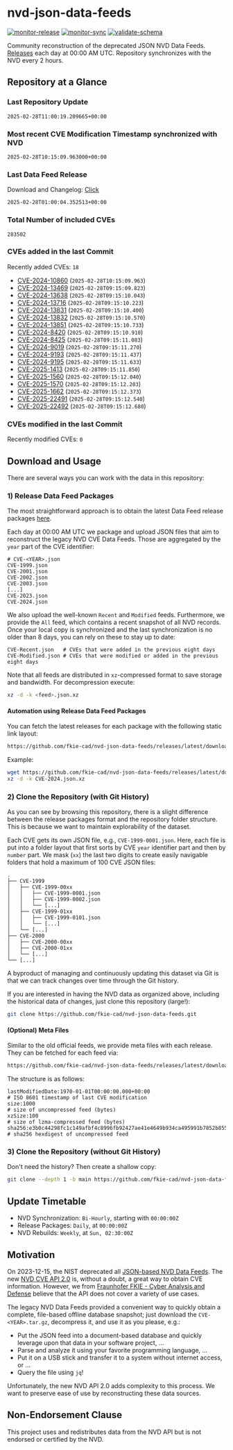 # nvd-json-data-feeds

[![monitor-release](https://github.com/fkie-cad/nvd-json-data-feeds/actions/workflows/monitor_release.yml/badge.svg)](https://github.com/fkie-cad/nvd-json-data-feeds/actions/workflows/monitor_release.yml)
[![monitor-sync](https://github.com/fkie-cad/nvd-json-data-feeds/actions/workflows/monitor_sync.yml/badge.svg)](https://github.com/fkie-cad/nvd-json-data-feeds/actions/workflows/monitor_sync.yml)
[![validate-schema](https://github.com/fkie-cad/nvd-json-data-feeds/actions/workflows/validate_schema.yml/badge.svg)](https://github.com/fkie-cad/nvd-json-data-feeds/actions/workflows/validate_schema.yml)

Community reconstruction of the deprecated JSON NVD Data Feeds.
[Releases](https://github.com/fkie-cad/nvd-json-data-feeds/releases/latest) each day at 00:00 AM UTC.
Repository synchronizes with the NVD every 2 hours.

## Repository at a Glance

### Last Repository Update

```plain
2025-02-28T11:00:19.209665+00:00
```

### Most recent CVE Modification Timestamp synchronized with NVD

```plain
2025-02-28T10:15:09.963000+00:00
```

### Last Data Feed Release

Download and Changelog: [Click](https://github.com/fkie-cad/nvd-json-data-feeds/releases/latest)

```plain
2025-02-28T01:00:04.352513+00:00
```

### Total Number of included CVEs

```plain
283502
```

### CVEs added in the last Commit

Recently added CVEs: `18`

- [CVE-2024-10860](CVE-2024/CVE-2024-108xx/CVE-2024-10860.json) (`2025-02-28T10:15:09.963`)
- [CVE-2024-13469](CVE-2024/CVE-2024-134xx/CVE-2024-13469.json) (`2025-02-28T09:15:09.823`)
- [CVE-2024-13638](CVE-2024/CVE-2024-136xx/CVE-2024-13638.json) (`2025-02-28T09:15:10.043`)
- [CVE-2024-13716](CVE-2024/CVE-2024-137xx/CVE-2024-13716.json) (`2025-02-28T09:15:10.223`)
- [CVE-2024-13831](CVE-2024/CVE-2024-138xx/CVE-2024-13831.json) (`2025-02-28T09:15:10.400`)
- [CVE-2024-13832](CVE-2024/CVE-2024-138xx/CVE-2024-13832.json) (`2025-02-28T09:15:10.570`)
- [CVE-2024-13851](CVE-2024/CVE-2024-138xx/CVE-2024-13851.json) (`2025-02-28T09:15:10.733`)
- [CVE-2024-8420](CVE-2024/CVE-2024-84xx/CVE-2024-8420.json) (`2025-02-28T09:15:10.910`)
- [CVE-2024-8425](CVE-2024/CVE-2024-84xx/CVE-2024-8425.json) (`2025-02-28T09:15:11.083`)
- [CVE-2024-9019](CVE-2024/CVE-2024-90xx/CVE-2024-9019.json) (`2025-02-28T09:15:11.270`)
- [CVE-2024-9193](CVE-2024/CVE-2024-91xx/CVE-2024-9193.json) (`2025-02-28T09:15:11.437`)
- [CVE-2024-9195](CVE-2024/CVE-2024-91xx/CVE-2024-9195.json) (`2025-02-28T09:15:11.633`)
- [CVE-2025-1413](CVE-2025/CVE-2025-14xx/CVE-2025-1413.json) (`2025-02-28T09:15:11.850`)
- [CVE-2025-1560](CVE-2025/CVE-2025-15xx/CVE-2025-1560.json) (`2025-02-28T09:15:12.040`)
- [CVE-2025-1570](CVE-2025/CVE-2025-15xx/CVE-2025-1570.json) (`2025-02-28T09:15:12.203`)
- [CVE-2025-1662](CVE-2025/CVE-2025-16xx/CVE-2025-1662.json) (`2025-02-28T09:15:12.373`)
- [CVE-2025-22491](CVE-2025/CVE-2025-224xx/CVE-2025-22491.json) (`2025-02-28T09:15:12.540`)
- [CVE-2025-22492](CVE-2025/CVE-2025-224xx/CVE-2025-22492.json) (`2025-02-28T09:15:12.680`)


### CVEs modified in the last Commit

Recently modified CVEs: `0`



## Download and Usage

There are several ways you can work with the data in this repository:

### 1) Release Data Feed Packages

The most straightforward approach is to obtain the latest Data Feed release packages [here](https://github.com/fkie-cad/nvd-json-data-feeds/releases/latest).

Each day at 00:00 AM UTC we package and upload JSON files that aim to reconstruct the legacy NVD CVE Data Feeds.
Those are aggregated by the `year` part of the CVE identifier:

```
# CVE-<YEAR>.json
CVE-1999.json
CVE-2001.json
CVE-2002.json
CVE-2003.json
[...]
CVE-2023.json
CVE-2024.json
```

We also upload the well-known `Recent` and `Modified` feeds.
Furthermore, we provide the `All` feed, which contains a recent snapshot of all NVD records.
Once your local copy is synchronized and the last synchronization is no older than 8 days, you can rely on these to stay up to date:

```plain
CVE-Recent.json   # CVEs that were added in the previous eight days
CVE-Modified.json # CVEs that were modified or added in the previous eight days
```

Note that all feeds are distributed in `xz`-compressed format to save storage and bandwidth.
For decompression execute:

```sh
xz -d -k <feed>.json.xz
```

#### Automation using Release Data Feed Packages

You can fetch the latest releases for each package with the following static link layout:

```sh
https://github.com/fkie-cad/nvd-json-data-feeds/releases/latest/download/CVE-<YEAR>.json.xz
```

Example:

```sh
wget https://github.com/fkie-cad/nvd-json-data-feeds/releases/latest/download/CVE-2024.json.xz
xz -d -k CVE-2024.json.xz
```

### 2) Clone the Repository (with Git History)

As you can see by browsing this repository, there is a slight difference between the release packages format and the repository folder structure.
This is because we want to maintain explorability of the dataset.

Each CVE gets its own JSON file, e.g., `CVE-1999-0001.json`.
Here, each file is put into a folder layout that first sorts by CVE `year` identifier part and then by `number` part.
We mask (`xx`) the last two digits to create easily navigable folders that hold a maximum of 100 CVE JSON files:

```plain
.
├── CVE-1999
│   ├── CVE-1999-00xx
│   │   ├── CVE-1999-0001.json
│   │   ├── CVE-1999-0002.json
│   │   └── [...]
│   ├── CVE-1999-01xx
│   │   ├── CVE-1999-0101.json
│   │   └── [...]
│   └── [...]
├── CVE-2000
│   ├── CVE-2000-00xx
│   ├── CVE-2000-01xx
│   └── [...]
└── [...]
```

A byproduct of managing and continuously updating this dataset via Git is that we can track changes over time through the Git history.

If you are interested in having the NVD data as organized above, including the historical data of changes, just clone this repository (large!):

```sh
git clone https://github.com/fkie-cad/nvd-json-data-feeds.git
```

#### (Optional) Meta Files

Similar to the old official feeds, we provide meta files with each release. They can be fetched for each feed via:

```sh
https://github.com/fkie-cad/nvd-json-data-feeds/releases/latest/download/CVE-<YEAR>.meta
```

The structure is as follows:

```plain
lastModifiedDate:1970-01-01T00:00:00.000+00:00                          # ISO 8601 timestamp of last CVE modification
size:1000                                                               # size of uncompressed feed (bytes)
xzSize:100                                                              # size of lzma-compressed feed (bytes)
sha256:e3b0c44298fc1c149afbf4c8996fb92427ae41e4649b934ca495991b7852b855 # sha256 hexdigest of uncompressed feed
```

### 3) Clone the Repository (without Git History)

Don't need the history? Then create a shallow copy:

```sh
git clone --depth 1 -b main https://github.com/fkie-cad/nvd-json-data-feeds.git
```


## Update Timetable

* NVD Synchronization: `Bi-Hourly`, starting with `00:00:00Z`
* Release Packages: `Daily`, at `00:00:00Z`
* NVD Rebuilds: `Weekly`, at `Sun, 02:30:00Z`


## Motivation

On 2023-12-15, the NIST deprecated all [JSON-based NVD Data Feeds](https://nvd.nist.gov/vuln/data-feeds#divRetirementBanner-1).
The new [NVD CVE API 2.0](https://nvd.nist.gov/developers/vulnerabilities) is, without a doubt, a great way to obtain CVE information.
However, we from [Fraunhofer FKIE - Cyber Analysis and Defense](https://www.fkie.fraunhofer.de/en/departments/cad.html) believe that the API does not cover a variety of use cases.

The legacy NVD Data Feeds provided a convenient way to quickly obtain a complete, file-based offline database snapshot; just download the `CVE-<YEAR>.tar.gz`, decompress it, and use it as you please, e.g.:

- Put the JSON feed into a document-based database and quickly leverage upon that data in your software project, ...
- Parse and analyze it using your favorite programming language, ...
- Put it on a USB stick and transfer it to a system without internet access, or ...
- Query the file using `jq`!

Unfortunately, the new NVD API 2.0 adds complexity to this process.
We want to preserve ease of use by reconstructing these data sources.

## Non-Endorsement Clause

This project uses and redistributes data from the NVD API but is not endorsed or certified by the NVD.